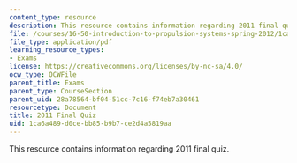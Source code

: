 ```yaml
---
content_type: resource
description: This resource contains information regarding 2011 final quiz.
file: /courses/16-50-introduction-to-propulsion-systems-spring-2012/1ca6a489d0cebb85b9b7ce2d4a5819aa_MIT16_50S12_final_quiz.pdf
file_type: application/pdf
learning_resource_types:
- Exams
license: https://creativecommons.org/licenses/by-nc-sa/4.0/
ocw_type: OCWFile
parent_title: Exams
parent_type: CourseSection
parent_uid: 28a78564-bf04-51cc-7c16-f74eb7a30461
resourcetype: Document
title: 2011 Final Quiz
uid: 1ca6a489-d0ce-bb85-b9b7-ce2d4a5819aa
---
```

This resource contains information regarding 2011 final quiz.